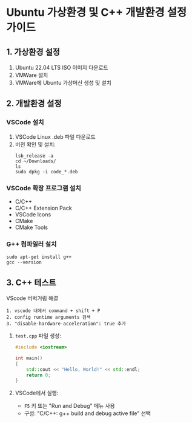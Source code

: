 # Ubuntu 가상환경 및 C++ 개발환경 설정 가이드

## 1. 가상환경 설정

1. Ubuntu 22.04 LTS ISO 이미지 다운로드
2. VMWare 설치
3. VMWare에 Ubuntu 가상머신 생성 및 설치

## 2. 개발환경 설정

### VSCode 설치
1. VSCode Linux .deb 파일 다운로드
2. 버전 확인 및 설치:
   ```
   lsb_release -a
   cd ~/Downloads/
   ls
   sudo dpkg -i code_*.deb
   ```

### VSCode 확장 프로그램 설치
- C/C++
- C/C++ Extension Pack
- VSCode Icons
- CMake
- CMake Tools

### G++ 컴파일러 설치
```
sudo apt-get install g++
gcc --version
```

## 3. C++ 테스트

VScode 버벅거림 해결

```
1. vscode 내에서 command + shift + P
2. config runtime arguments 검색
3. "disable-hardware-acceleration": true 추가
```


1. `test.cpp` 파일 생성:
   ```cpp
   #include <iostream>
   
   int main()
   {
       std::cout << "Hello, World!" << std::endl;
       return 0;
   }
   ```

2. VSCode에서 실행:
   - `F5` 키 또는 "Run and Debug" 메뉴 사용
   - 구성: "C/C++: g++ build and debug active file" 선택
